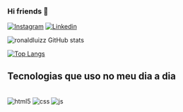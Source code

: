### Hi friends 👋

[![Instagram](https://img.shields.io/badge/Instagram-E4405F?style=for-the-badge&logo=instagram&logoColor=white)](https://instagram.com/ronaldluiiz.4)
[![Linkedin](https://img.shields.io/badge/LinkedIn-0077B5?style=for-the-badge&logo=linkedin&logoColor=white)](https://www.linkedin.com/in/ronald-casimiro/)

![ronaldluizz GitHub stats](https://github-readme-stats.vercel.app/api?username=ronaldluizz&show_icons=true&theme=dark)

[![Top Langs](https://github-readme-stats.vercel.app/api/top-langs/?username=ronaldluizz&layout=compact&langs_count=6&theme=dark)](https://github.com/ronaldluizz/github-readme-stats)

## Tecnologias que uso no meu dia a dia

<div style="display: inline_block"><br/>
  <img align="center" alt="html5" src="https://img.shields.io/badge/HTML5-E34F26?style=for-the-badge&logo=html5&logoColor=white">
  <img align="center" alt="css" src="https://img.shields.io/badge/CSS3-1572B6?style=for-the-badge&logo=css3&logoColor=white">
  <img align="center" alt="js" src="https://img.shields.io/badge/JavaScript-F7DF1E?style=for-the-badge&logo=javascript&logoColor=black">
</div>
